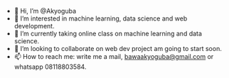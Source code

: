 - 👋 Hi, I’m @Akyoguba
- 👀 I’m interested in machine learning, data science and web development.
- 🌱 I’m currently taking online class on machine learning and data science.
- 💞️ I’m looking to collaborate on web dev project am going to start soon.
- 📫 How to reach me: write me a mail, bawaakyoguba@gmail.com or whatsapp 08118803584.

<!---
Akyoguba/Akyoguba is a ✨ special ✨ repository because its `README.md` (this file) appears on your GitHub profile.
You can click the Preview link to take a look at your changes.
--->
